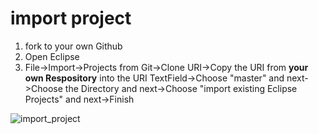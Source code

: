 # import project
1. fork to your own Github
2. Open Eclipse
3. File->Import->Projects from Git->Clone URI->Copy the URI from **your own Respository** into the URI TextField->Choose "master" and next->Choose the Directory and next->Choose "import existing Eclipse Projects" and next->Finish

![import_project](http://images2015.cnblogs.com/blog/683206/201603/683206-20160324093308136-307634036.gif)